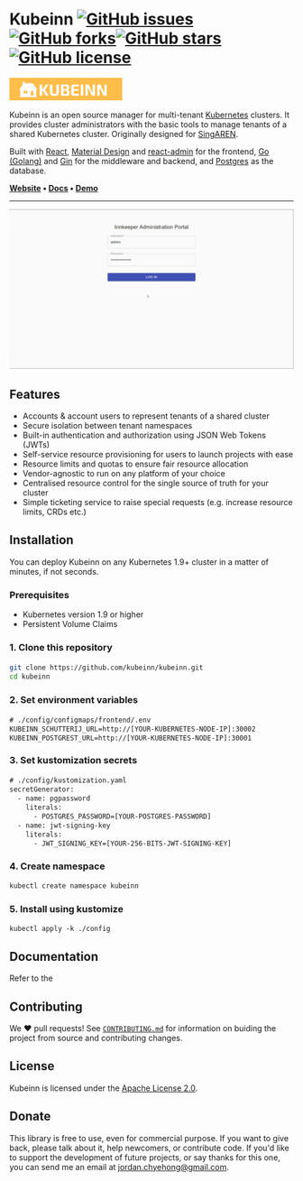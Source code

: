 # Kubeinn [![GitHub issues](https://img.shields.io/github/issues/kubeinn/kubeinn)](https://github.com/kubeinn/kubeinn/issues)[![GitHub forks](https://img.shields.io/github/forks/kubeinn/kubeinn)](https://github.com/kubeinn/kubeinn/network)[![GitHub stars](https://img.shields.io/github/stars/kubeinn/kubeinn)](https://github.com/kubeinn/kubeinn/stargazers)[![GitHub license](https://img.shields.io/github/license/kubeinn/kubeinn)](https://github.com/kubeinn/kubeinn/blob/master/LICENSE)

<img src="./docs/img/logo.png" title="" alt="" width="200">

Kubeinn is an open source manager for multi-tenant [Kubernetes](https://github.com/kubernetes/kubernetes) clusters. It provides cluster administrators with the basic tools to manage tenants of a shared Kubernetes cluster. Originally designed for [SingAREN](https://www.singaren.net.sg/).

Built with [React](https://facebook.github.io/react/), [Material Design](https://material.io/) and [react-admin](https://github.com/marmelab/react-admin) for the frontend, [Go (Golang)](https://golang.org/) and [Gin](https://github.com/gin-gonic/gin) for the middleware and backend, and [Postgres](https://www.postgresql.org/) as the database. 

<strong>
    <a href="#">Website</a>
    •
    <a href="#">Docs</a>
    •
    <a href="http://51.222.35.240:30000/">Demo</a>
</strong>

---

![](./docs/img/kubeinn-demo.gif)

## Features
- Accounts & account users to represent tenants of a shared cluster
- Secure isolation between tenant namespaces
- Built-in authentication and authorization using JSON Web Tokens (JWTs)
- Self-service resource provisioning for users to launch projects with ease 
- Resource limits and quotas to ensure fair resource allocation 
- Vendor-agnostic to run on any platform of your choice
- Centralised resource control for the single source of truth for your cluster
- Simple ticketing service to raise special requests (e.g. increase resource limits, CRDs etc.) 

## Installation
You can deploy Kubeinn on any Kubernetes 1.9+ cluster in a matter of minutes, if not seconds. 
### Prerequisites
- Kubernetes version 1.9 or higher
- Persistent Volume Claims
### 1. Clone this repository
```bash
git clone https://github.com/kubeinn/kubeinn.git
cd kubeinn
```
### 2. Set environment variables
```
# ./config/configmaps/frontend/.env
KUBEINN_SCHUTTERIJ_URL=http://[YOUR-KUBERNETES-NODE-IP]:30002
KUBEINN_POSTGREST_URL=http://[YOUR-KUBERNETES-NODE-IP]:30001
```
### 3. Set kustomization secrets
```
# ./config/kustomization.yaml
secretGenerator:
  - name: pgpassword
    literals:
      - POSTGRES_PASSWORD=[YOUR-POSTGRES-PASSWORD]
  - name: jwt-signing-key
    literals:
      - JWT_SIGNING_KEY=[YOUR-256-BITS-JWT-SIGNING-KEY]
```
### 4. Create namespace
```bash
kubectl create namespace kubeinn
```
### 5. Install using kustomize
```
kubectl apply -k ./config
```

## Documentation
Refer to the 

## Contributing

We ❤️ pull requests! See [`CONTRIBUTING.md`](./CONTRIBUTING.md) for information on buiding the project from source and contributing changes.

## License

Kubeinn is licensed under the [Apache License 2.0](https://github.com/kubeinn/kubeinn/blob/master/LICENSE).

## Donate

This library is free to use, even for commercial purpose. If you want to give back, please talk about it, help newcomers, or contribute code. If you'd like to support the development of future projects, or say thanks for this one, you can send me an email at [jordan.chyehong@gmail.com](mailto:jordan.chyehong@gmail.com).